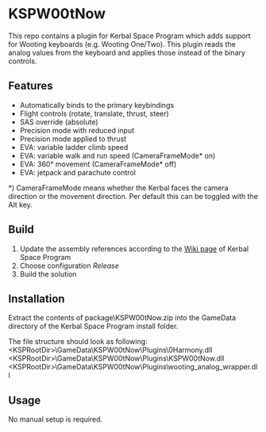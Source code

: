 # KSPW00tNow
This repo contains a plugin for Kerbal Space Program which adds support for Wooting keyboards (e.g. Wooting One/Two).
This plugin reads the analog values from the keyboard and applies those instead of the binary controls.

## Features
- Automatically binds to the primary keybindings
- Flight controls (rotate, translate, thrust, steer)
- SAS override (absolute)
- Precision mode with reduced input
- Precision mode applied to thrust
- EVA: variable ladder climb speed
- EVA: variable walk and run speed (CameraFrameMode* on)
- EVA: 360° movement (CameraFrameMode* off)
- EVA: jetpack and parachute control

*) CameraFrameMode means whether the Kerbal faces the camera direction or the movement direction. Per default this can be toggled with the Alt key.

## Build
1. Update the assembly references according to the [Wiki page](https://wiki.kerbalspaceprogram.com/wiki/Setting_up_Visual_Studio) of Kerbal Space Program 
2. Choose configuration _Release_
3. Build the solution

## Installation
Extract the contents of package\KSPW00tNow.zip into the GameData directory of the Kerbal Space Program install folder.

The file structure should look as following:\
\<KSPRootDir\>\GameData\KSPW00tNow\Plugins\0Harmony.dll\
\<KSPRootDir\>\GameData\KSPW00tNow\Plugins\KSPW00tNow.dll\
\<KSPRootDir\>\GameData\KSPW00tNow\Plugins\wooting_analog_wrapper.dll

## Usage
No manual setup is required.